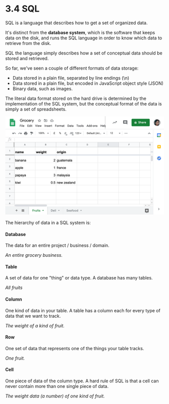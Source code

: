 # 3.4 SQL

SQL is a language that describes how to get a set of organized data.

It's distinct from the **database system**, which is the software that keeps data on the disk, and runs the SQL language in order to know which data to retrieve from the disk.

SQL the language simply describes how a set of conceptual data should be stored and retrieved.

So far, we've seen a couple of different formats of data storage:

* Data stored in a plain file, separated by line endings \(\n\)
* Data stored in a plain file, but encoded in JavaScript object style \(JSON\)
* Binary data, such as images.

The literal data format stored on the hard drive is determined by the implementation of the SQL system, but the conceptual format of the data is simply a set of spreadsheets.

![](../../.gitbook/assets/screen-shot-2020-11-14-at-2.10.22-pm.png)

The hierarchy of data in a SQL system is:

#### Database

The data for an entire project / business / domain.

_An entire grocery business._

#### Table

A set of data for one "thing" or data type. A database has many tables.

_All fruits_

#### Column

One kind of data in your table. A table has a column each for every type of data that we want to track.

_The weight of a kind of fruit._

#### Row

One set of data that represents one of the things your table tracks. 

_One fruit._

#### Cell

One piece of data of the column type. A hard rule of SQL is that a cell can never contain more than one single piece of data.

_The weight data \(a number\) of one kind of fruit._


